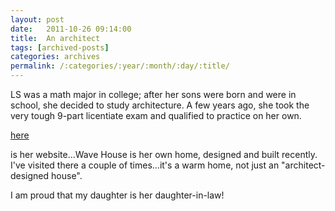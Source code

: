 ```yaml
---
layout: post
date:	2011-10-26 09:14:00
title:  An architect
tags: [archived-posts]
categories: archives
permalink: /:categories/:year/:month/:day/:title/
---
```

LS was a math major in college; after her sons were born and were in school, she decided to study architecture. A few years ago, she took the very tough 9-part licentiate exam and qualified to practice on her own. 

<a href="http://www.lynnshafferarchitect.com/"> here </a>

is her website...Wave House is her own home, designed and built recently. I've visited there a couple of times...it's a warm home, not just an "architect-designed house".

I am proud that my daughter is her daughter-in-law!
